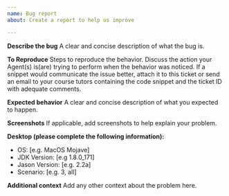 ```yaml
---
name: Bug report
about: Create a report to help us improve

---
```


**Describe the bug**
A clear and concise description of what the bug is.

**To Reproduce**
Steps to reproduce the behavior. 
Discuss the action your Agent(s) is(are) trying to perform when the behavior was noticed.
If a snippet would communicate the issue better, attach it to this ticket or send an email to your course tutors containing the code snippet and the ticket ID with adequate comments.


**Expected behavior**
A clear and concise description of what you expected to happen.

**Screenshots**
If applicable, add screenshots to help explain your problem.

**Desktop (please complete the following information):**
 - OS: [e.g. MacOS Mojave]
-  JDK Version: [e.g 1.8.0_171]
 - Jason Version: [e.g. 2.2a]
- Scenario: [e.g. 3, all]



**Additional context**
Add any other context about the problem here.
